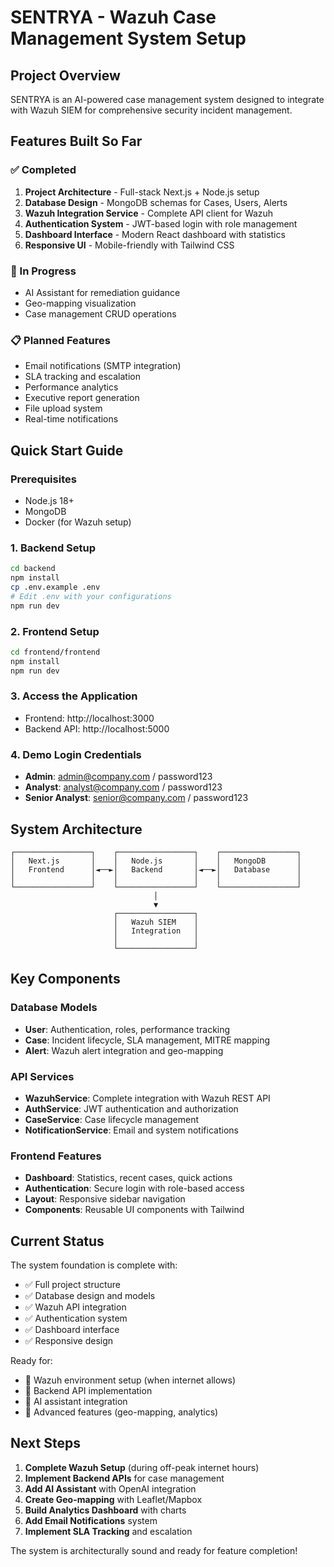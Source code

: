 # SENTRYA - Wazuh Case Management System Setup

## Project Overview

SENTRYA is an AI-powered case management system designed to integrate with Wazuh SIEM for comprehensive security incident management.

## Features Built So Far

### ✅ Completed
1. **Project Architecture** - Full-stack Next.js + Node.js setup
2. **Database Design** - MongoDB schemas for Cases, Users, Alerts
3. **Wazuh Integration Service** - Complete API client for Wazuh
4. **Authentication System** - JWT-based login with role management
5. **Dashboard Interface** - Modern React dashboard with statistics
6. **Responsive UI** - Mobile-friendly with Tailwind CSS

### 🔄 In Progress
- AI Assistant for remediation guidance
- Geo-mapping visualization
- Case management CRUD operations

### 📋 Planned Features
- Email notifications (SMTP integration)
- SLA tracking and escalation
- Performance analytics
- Executive report generation
- File upload system
- Real-time notifications

## Quick Start Guide

### Prerequisites
- Node.js 18+ 
- MongoDB
- Docker (for Wazuh setup)

### 1. Backend Setup
```bash
cd backend
npm install
cp .env.example .env
# Edit .env with your configurations
npm run dev
```

### 2. Frontend Setup  
```bash
cd frontend/frontend
npm install
npm run dev
```

### 3. Access the Application
- Frontend: http://localhost:3000
- Backend API: http://localhost:5000

### 4. Demo Login Credentials
- **Admin**: admin@company.com / password123
- **Analyst**: analyst@company.com / password123
- **Senior Analyst**: senior@company.com / password123

## System Architecture

```
┌─────────────────┐    ┌─────────────────┐    ┌─────────────────┐
│   Next.js       │    │   Node.js       │    │   MongoDB       │
│   Frontend      │◄──►│   Backend       │◄──►│   Database      │
│                 │    │                 │    │                 │
└─────────────────┘    └─────────────────┘    └─────────────────┘
                                │
                                ▼
                       ┌─────────────────┐
                       │   Wazuh SIEM    │
                       │   Integration   │
                       │                 │
                       └─────────────────┘
```

## Key Components

### Database Models
- **User**: Authentication, roles, performance tracking
- **Case**: Incident lifecycle, SLA management, MITRE mapping
- **Alert**: Wazuh alert integration and geo-mapping

### API Services
- **WazuhService**: Complete integration with Wazuh REST API
- **AuthService**: JWT authentication and authorization
- **CaseService**: Case lifecycle management
- **NotificationService**: Email and system notifications

### Frontend Features
- **Dashboard**: Statistics, recent cases, quick actions
- **Authentication**: Secure login with role-based access
- **Layout**: Responsive sidebar navigation
- **Components**: Reusable UI components with Tailwind

## Current Status

The system foundation is complete with:
- ✅ Full project structure
- ✅ Database design and models
- ✅ Wazuh API integration
- ✅ Authentication system
- ✅ Dashboard interface
- ✅ Responsive design

Ready for:
- 🔄 Wazuh environment setup (when internet allows)
- 🔄 Backend API implementation
- 🔄 AI assistant integration
- 🔄 Advanced features (geo-mapping, analytics)

## Next Steps

1. **Complete Wazuh Setup** (during off-peak internet hours)
2. **Implement Backend APIs** for case management
3. **Add AI Assistant** with OpenAI integration
4. **Create Geo-mapping** with Leaflet/Mapbox
5. **Build Analytics Dashboard** with charts
6. **Add Email Notifications** system
7. **Implement SLA Tracking** and escalation

The system is architecturally sound and ready for feature completion!